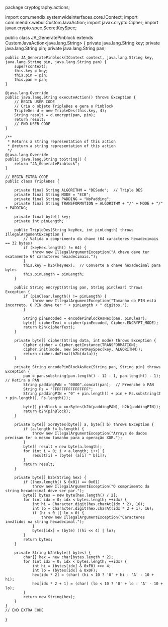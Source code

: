 package cryptography.actions;

import com.mendix.systemwideinterfaces.core.IContext;
import com.mendix.webui.CustomJavaAction;
import javax.crypto.Cipher;
import javax.crypto.spec.SecretKeySpec;

public class JA_GeneratePinblock extends CustomJavaAction<java.lang.String> {
    private java.lang.String key;
    private java.lang.String pin;
    private java.lang.String pan;

    public JA_GeneratePinblock(IContext context, java.lang.String key, java.lang.String pin, java.lang.String pan) {
        super(context);
        this.key = key;
        this.pin = pin;
        this.pan = pan;
    }

    @java.lang.Override
    public java.lang.String executeAction() throws Exception {
        // BEGIN USER CODE
        // Cria o objeto TripleDes e gera o Pinblock
        TripleDes d = new TripleDes(this.key, 4);
        String result = d.encrypt(pan, pin);
        return result;
        // END USER CODE
    }

    /**
     * Returns a string representation of this action
     * @return a string representation of this action
     */
    @java.lang.Override
    public java.lang.String toString() {
        return "JA_GeneratePinblock";
    }

    // BEGIN EXTRA CODE
    public class TripleDes {

        private final String ALGORITHM = "DESede";  // Triple DES
        private final String MODE = "ECB";
        private final String PADDING = "NoPadding";
        private final String TRANSFORMATION = ALGORITHM + "/" + MODE + "/" + PADDING;

        private final byte[] key;
        private int pinLength;

        public TripleDes(String keyHex, int pinLength) throws IllegalArgumentException {
            // Valida o comprimento da chave (64 caracteres hexadecimais == 32 bytes)
            if (keyHex.length() != 64) {
                throw new IllegalArgumentException("A chave deve ter exatamente 64 caracteres hexadecimais.");
            }
            this.key = h2b(keyHex);  // Converte a chave hexadecimal para bytes
            this.pinLength = pinLength;
        }

        public String encrypt(String pan, String pinClear) throws Exception {
            if (pinClear.length() != pinLength) {
                throw new IllegalArgumentException("Tamanho do PIN está incorreto. O PIN deve ter " + pinLength + " dígitos.");
            }

            String pinEncoded = encodePinBlockAsHex(pan, pinClear);
            byte[] cipherText = cipher(pinEncoded, Cipher.ENCRYPT_MODE);
            return b2h(cipherText);
        }

        private byte[] cipher(String data, int mode) throws Exception {
            Cipher cipher = Cipher.getInstance(TRANSFORMATION);
            cipher.init(mode, new SecretKeySpec(key, ALGORITHM));
            return cipher.doFinal(h2b(data));
        }

        private String encodePinBlockAsHex(String pan, String pin) throws Exception {
            pan = pan.substring(pan.length() - 12 - 1, pan.length() - 1);  // Retira o PAN
            String paddingPAN = "0000".concat(pan);  // Preenche o PAN
            String Fs = "FFFFFFFFFFFFFFFF";
            String paddingPIN = "0" + pin.length() + pin + Fs.substring(2 + pin.length(), Fs.length());

            byte[] pinBlock = xorBytes(h2b(paddingPAN), h2b(paddingPIN));
            return b2h(pinBlock);
        }

        private byte[] xorBytes(byte[] a, byte[] b) throws Exception {
            if (a.length != b.length) {
                throw new IllegalArgumentException("Arrays de dados precisam ter o mesmo tamanho para a operação XOR.");
            }
            byte[] result = new byte[a.length];
            for (int i = 0; i < a.length; i++) {
                result[i] = (byte) (a[i] ^ b[i]);
            }
            return result;
        }

        private byte[] h2b(String hex) {
            if ((hex.length() & 0x01) == 0x01)
                throw new IllegalArgumentException("O comprimento da string hexadecimal deve ser par.");
            byte[] bytes = new byte[hex.length() / 2];
            for (int idx = 0; idx < bytes.length; ++idx) {
                int hi = Character.digit(hex.charAt(idx * 2), 16);
                int lo = Character.digit(hex.charAt(idx * 2 + 1), 16);
                if (hi < 0 || lo < 0) {
                    throw new IllegalArgumentException("Caracteres inválidos na string hexadecimal.");
                }
                bytes[idx] = (byte) ((hi << 4) | lo);
            }
            return bytes;
        }

        private String b2h(byte[] bytes) {
            char[] hex = new char[bytes.length * 2];
            for (int idx = 0; idx < bytes.length; ++idx) {
                int hi = (bytes[idx] & 0xF0) >>> 4;
                int lo = (bytes[idx] & 0x0F);
                hex[idx * 2] = (char) (hi < 10 ? '0' + hi : 'A' - 10 + hi);
                hex[idx * 2 + 1] = (char) (lo < 10 ? '0' + lo : 'A' - 10 + lo);
            }
            return new String(hex);
        }
    }
    // END EXTRA CODE
}
